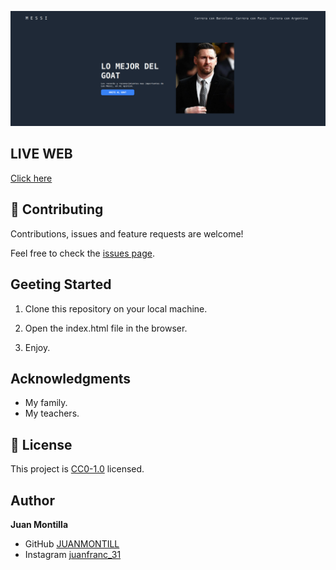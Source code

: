 ![M E S S I](./assets/Screenshot_2023-09-04_22-50-02.png)

## LIVE WEB

[Click here](https://juanmontill.github.io/theodinproject_landing_page_juanmontilla)

## 🤝 Contributing

Contributions, issues and feature requests are welcome!

Feel free to check the [issues page](https://github.com/JUANMONTILL/theodinproject_landing_page_juanmontilla/issues).

## Geeting Started

1. Clone this repository on your local machine.

2. Open the index.html file in the browser.

3. Enjoy.

## Acknowledgments

- My family.
- My teachers.

## 📝 License

This project is [CC0-1.0](LICENSE) licensed.

## Author

**Juan Montilla**

- GitHub [JUANMONTILL](https://github.com/JUANMONTILL)
- Instagram [juanfranc_31](https://instagram.com/juanfranc_31)